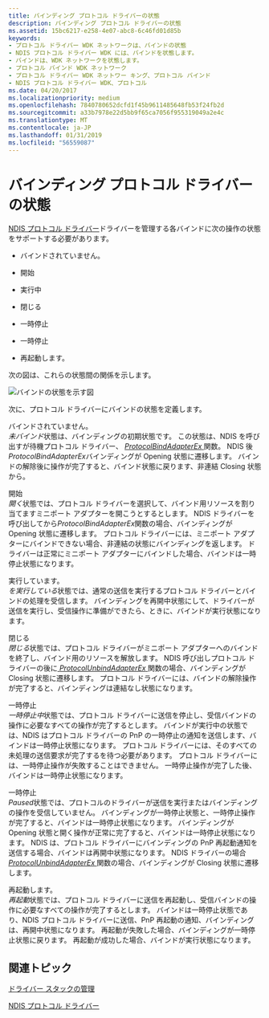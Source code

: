 ```yaml
---
title: バインディング プロトコル ドライバーの状態
description: バインディング プロトコル ドライバーの状態
ms.assetid: 15bc6217-e258-4e07-abc8-6c46fd01d85b
keywords:
- プロトコル ドライバー WDK ネットワークは、バインドの状態
- NDIS プロトコル ドライバー WDK には、バインドを状態します。
- バインドは、WDK ネットワークを状態します。
- プロトコル バインド WDK ネットワーク
- プロトコル ドライバー WDK ネットワー キング、プロトコル バインド
- NDIS プロトコル ドライバー WDK、プロトコル
ms.date: 04/20/2017
ms.localizationpriority: medium
ms.openlocfilehash: 7840780652dcfd1f45b9611485648fb53f24fb2d
ms.sourcegitcommit: a33b7978e22d5bb9f65ca7056f955319049a2e4c
ms.translationtype: MT
ms.contentlocale: ja-JP
ms.lasthandoff: 01/31/2019
ms.locfileid: "56559087"
---
```

# <a name="binding-states-of-a-protocol-driver"></a>バインディング プロトコル ドライバーの状態





[NDIS プロトコル ドライバー](ndis-protocol-drivers2.md)ドライバーを管理する各バインドに次の操作の状態をサポートする必要があります。

-   バインドされていません。

-   開始

-   実行中

-   閉じる

-   一時停止

-   一時停止

-   再起動します。

次の図は、これらの状態間の関係を示します。

![バインドの状態を示す図](images/protocolstate.png)

次に、プロトコル ドライバーにバインドの状態を定義します。

<a href="" id="unbound"></a>バインドされていません。  
*未バインド*状態は、バインディングの初期状態です。 この状態は、NDIS を呼び出すが待機プロトコル ドライバー、 [ *ProtocolBindAdapterEx* ](https://msdn.microsoft.com/library/windows/hardware/ff570220)関数。 NDIS 後*ProtocolBindAdapterEx*バインディングが Opening 状態に遷移します。 バインドの解除後に操作が完了すると、バインド状態に戻ります、非連結 Closing 状態から。

<a href="" id="opening"></a>開始  
*開く*状態では、プロトコル ドライバーを選択して、バインド用リソースを割り当てますミニポート アダプターを開こうとするとします。 NDIS ドライバーを呼び出してから*ProtocolBindAdapterEx*関数の場合、バインディングが Opening 状態に遷移します。 プロトコル ドライバーには、ミニポート アダプターにバインドできない場合、非連結の状態にバインディングを返します。 ドライバーは正常にミニポート アダプターにバインドした場合、バインドは一時停止状態になります。

<a href="" id="running"></a>実行しています。  
*を実行している*状態では、通常の送信を実行するプロトコル ドライバーとバインドの処理を受信します。 バインディングを再開中状態にして、ドライバーが送信を実行し、受信操作に準備ができたら、ときに、バインドが実行状態になります。

<a href="" id="closing"></a>閉じる  
*閉じる*状態では、プロトコル ドライバーがミニポート アダプターへのバインドを終了し、バインド用のリソースを解放します。 NDIS 呼び出しプロトコル ドライバーの後に[ *ProtocolUnbindAdapterEx* ](https://msdn.microsoft.com/library/windows/hardware/ff570278)関数の場合、バインディングが Closing 状態に遷移します。 プロトコル ドライバーには、バインドの解除操作が完了すると、バインディングは連結なし状態になります。

<a href="" id="pausing"></a>一時停止  
*一時停止中*状態では、プロトコル ドライバーに送信を停止し、受信バインドの操作に必要なすべての操作が完了するとします。 バインドが実行中の状態では、NDIS はプロトコル ドライバーの PnP の一時停止の通知を送信します、バインドは一時停止状態になります。 プロトコル ドライバーには、そのすべての未処理の送信要求が完了するを待つ必要があります。 プロトコル ドライバーには、一時停止操作が失敗することはできません。 一時停止操作が完了した後、バインドは一時停止状態になります。

<a href="" id="paused"></a>一時停止  
*Paused*状態では、プロトコルのドライバーが送信を実行またはバインディングの操作を受信していません。 バインディングが一時停止状態と、一時停止操作が完了すると、バインドは一時停止状態になります。 バインディングが Opening 状態と開く操作が正常に完了すると、バインドは一時停止状態になります。 NDIS は、プロトコル ドライバーにバインディングの PnP 再起動通知を送信する場合、バインドは再開中状態になります。 NDIS ドライバーの場合[ *ProtocolUnbindAdapterEx* ](https://msdn.microsoft.com/library/windows/hardware/ff570278)関数の場合、バインディングが Closing 状態に遷移します。

<a href="" id="restarting"></a>再起動します。  
*再起動*状態では、プロトコル ドライバーに送信を再起動し、受信バインドの操作に必要なすべての操作が完了するとします。 バインドは一時停止状態であり、NDIS プロトコル ドライバーに送信、PnP 再起動の通知、バインディングは、再開中状態になります。 再起動が失敗した場合、バインディングが一時停止状態に戻ります。 再起動が成功した場合、バインドが実行状態になります。

## <a name="related-topics"></a>関連トピック


[ドライバー スタックの管理](driver-stack-management.md)

[NDIS プロトコル ドライバー](ndis-protocol-drivers2.md)

 

 






